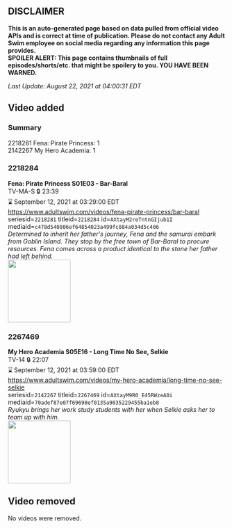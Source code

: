 ## DISCLAIMER
**This is an auto-generated page based on data pulled from official video APIs and is correct at time of publication. Please do not contact any Adult Swim employee on social media regarding any information this page provides.**  
**SPOILER ALERT: This page contains thumbnails of full episodes/shorts/etc. that might be spoilery to you. YOU HAVE BEEN WARNED.**  

_Last Update: August 22, 2021 at 04:00:31 EDT_
## Video added
### Summary
2218281 Fena: Pirate Princess: 1  
2142267 My Hero Academia: 1  
### 2218284
**Fena: Pirate Princess S01E03 - Bar-Baral**  
TV-MA-S 🔒 23:39  
⌛ September 12, 2021 at 03:29:00 EDT  
https://www.adultswim.com/videos/fena-pirate-princess/bar-baral  
seriesid=`2218281` titleid=`2218284` id=`AXtayM2reTntnGIjub1I` mediaid=`c478d540806ef64854023a499fc884a034d5c406`  
_Determined to inherit her father's journey, Fena and the samurai embark from Goblin Island. They stop by the free town of Bar-Baral to procure resources. Fena comes across a product identical to the stone her father had left behind._  
<a href="https://media.cdn.adultswim.com/uploads/20210820/thumbnails/2_21820119417-FenaPiratePrincess_103_BarBaral.png"><img src="https://media.cdn.adultswim.com/uploads/20210820/thumbnails/2_21820119417-FenaPiratePrincess_103_BarBaral.png" height="144px" /></a>
### 2267469
**My Hero Academia S05E16 - Long Time No See, Selkie**  
TV-14 🔒 22:07  
⌛ September 12, 2021 at 03:59:00 EDT  
https://www.adultswim.com/videos/my-hero-academia/long-time-no-see-selkie  
seriesid=`2142267` titleid=`2267469` id=`AXtayM9R0_E45RWzeA0i` mediaid=`70adef87e07f69690ef0135a9035229455ba1eb8`  
_Ryukyu brings her work study students with her when Selkie asks her to team up with him._  
<a href="https://media.cdn.adultswim.com/uploads/20210820/thumbnails/2_218201110480-MyHeroAcademia_104_LongTimeNoSeeSelkie.png"><img src="https://media.cdn.adultswim.com/uploads/20210820/thumbnails/2_218201110480-MyHeroAcademia_104_LongTimeNoSeeSelkie.png" height="144px" /></a>
## Video removed
No videos were removed.  
